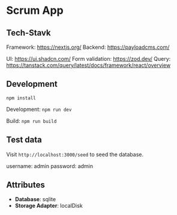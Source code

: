 # Scrum App

## Tech-Stavk

Framework: https://nextjs.org/
Backend: https://payloadcms.com/

UI: https://ui.shadcn.com/
Form validation: https://zod.dev/
Query: https://tanstack.com/query/latest/docs/framework/react/overview

## Development

`npm install`

Development:
`npm run dev`

Build:
`npm run build`

## Test data

Visit `http://localhost:3000/seed` to seed the database.

username: admin
password: admin

## Attributes

- **Database**: sqlite
- **Storage Adapter**: localDisk
